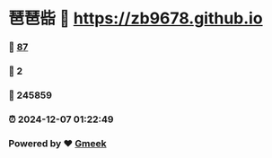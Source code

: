 # 琶琶啙 :link: https://zb9678.github.io 
### :page_facing_up: [87](https://zb9678.github.io/tag.html) 
### :speech_balloon: 2 
### :hibiscus: 245859 
### :alarm_clock: 2024-12-07 01:22:49 
### Powered by :heart: [Gmeek](https://github.com/Meekdai/Gmeek)
